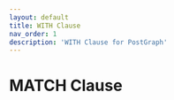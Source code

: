 ```yaml
---
layout: default
title: WITH Clause
nav_order: 1
description: 'WITH Clause for PostGraph'
---
```


# MATCH Clause

